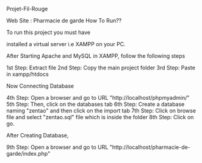 Projet-Fil-Rouge

Web Site : Pharmacie de garde
How To Run??

To run this project you must have

installed a virtual server i.e XAMPP on your PC.

After Starting Apache and MySQL in XAMPP, follow the following steps

1st Step: Extract file
2nd Step: Copy the main project folder
3rd Step: Paste in xampp/htdocs

Now Connecting Database

 4th Step: Open a browser and go to URL "http://localhost/phpmyadmin/"
 5th Step: Then, click on the databases tab
 6th Step: Create a database naming "zentao" and then click on the import tab
 7th Step: Click on browse file and select "zentao.sql" file which is inside the folder
 8th Step: Click on go.

After Creating Database,

 9th Step: Open a browser and go to URL "http://localhost/pharmacie-de-garde/index.php"
